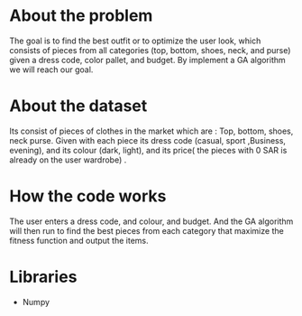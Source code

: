 
# About the problem
The goal is to find the best outfit or to optimize the user look, which consists of pieces from all categories (top, bottom, shoes, neck, and purse) given a dress code, color pallet, and budget. By implement a GA algorithm we will reach our goal.

# About the dataset 
Its consist of pieces of clothes in the market which are : 
Top, bottom, shoes, neck purse.
Given with each piece its dress code (casual, sport ,Business, evening), and its colour (dark, light), and its price( the pieces with 0 SAR is already on the user wardrobe) . 

# How the code works 
The user enters a dress code, and colour, and budget. And the GA algorithm will then run to find the best pieces from each category that maximize the fitness function and output the items.

# Libraries
* Numpy
